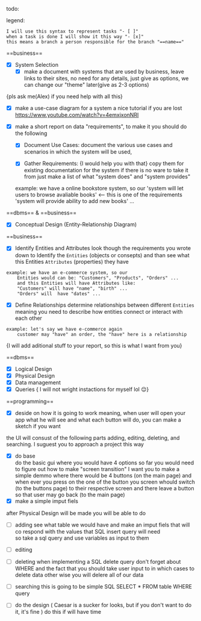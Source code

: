 todo:

legend: 

    I will use this syntax to represent tasks "- [ ]"
    when a task is done I will show it this way "- [x]"
    this means a branch a person responsible for the branch "==name=="


==business==
- [x] System Selection
    - [x] make a document with systems that are used by business,
        leave links to their sites, no need for any details, just 
        give as options, we can change our "theme" later(give as 2-3 options)

{pls ask me(Alex) if you need help with all this}

- [x] make a use-case diagram for a system
   a nice tutorial if you are lost https://www.youtube.com/watch?v=4emxjxonNRI

- [x] make a short report on data "requirements", to make it you should do the following

    - [x] Document Use Cases:
    document the various use cases and scenarios in which the system will be used,

    - [x] Gather Requirements: {I would help you with that}
    copy them for existing documentation for the system
    if there is no ware to take it from
    just make a list of what "system does" and "system provides"

    example: we have a online bookstore system, so our 
        'system will let users to browse avaliable books' <-- this is one of the requirements
        'system will provide ability to add new books'
        ...
   
==dbms== & ==business==

   - [x] Conceptual Design (Entity-Relationship Diagram)

==business==

   - [x] Identify Entities and Attributes
    look though the requirements you wrote down 
    to Identify the `Entities` (objects or consepts) 
    and than see what this Entities `Attributes` (properties) they have

    example: we have an e-commerce system, so our
        Entities would can be: "Customers", "Products", "Orders" ...
        and this Entities will have Attributes like:
        "Customers" will have "name", "birth" ...
        "Orders" will  have "dates" ...

   - [x] Define Relationships
    determine relationships between different `Entities`
    meaning you need to describe how entities connect or interact with each other

    example: let's say we have e-commerce again
        customer may "have" an order, the "have" here is a relationship

   {I will add aditional stuff to your report, so this is what I want from you}

==dbms==
- [x] Logical Design
- [x] Physical Design 
- [x] Data management
- [x] Queries
{ I will not wright instactions for myself lol 😌}

==programming==
- [x] deside on how it is going to work
    meaning, when user will open your app what he will see and 
    what each button will do, you can make a sketch if you want

the UI will consust of the following parts 
adding, editing, deleting, and searching.
I suguest you to approach a project this way
- [x] do base  
    do the basic gui where you would have 4 options
    so far you would need to figure out how to make "screen transition"
    I want you to make a simple demmo where there would be 4 buttons (on the main page) and 
    when ever you press on the one of the button you screen whould switch (to the buttons page)
    to their respective screen and there leave a button so that user may go back (to the main page)
- [x] make a simple imput fiels

after Physical Design will be made you will be able to do
- [ ] adding 
    see what table we would have and make an imput fiels
    that will co respond with the values that SQL insert query will need  
    so take a sql query and use variables as input to them
- [ ] editing
- [ ] deleting
    when implementing a SQL delete query don't forget about WHERE
    and the fact that you should take user input to in which cases to delete data
    other wise you will delere all of our data
- [ ] searching
    this is going to be simple SQL SELECT * FROM table WHERE query
- [ ] do the design ( Caesar is a sucker for looks, but if you don't want to do it, it's fine )
    do this if will have time


